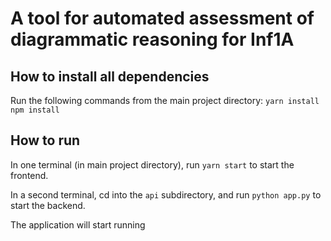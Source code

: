 # A tool for automated assessment of diagrammatic reasoning for Inf1A

## How to install all dependencies

Run the following commands from the main project directory:
`yarn install`
`npm install`

## How to run

In one terminal (in main project directory), run `yarn start` to start the frontend.

In a second terminal, cd into the `api` subdirectory, and run `python app.py` to start the backend.

The application will start running
